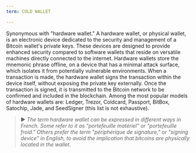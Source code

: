 ```yaml
---
term: COLD WALLET

---
```

Synonymous with "hardware wallet." A hardware wallet, or physical wallet, is an electronic device dedicated to the security and management of a Bitcoin wallet's private keys. These devices are designed to provide enhanced security compared to software wallets that reside on versatile machines directly connected to the internet. Hardware wallets store the mnemonic phrase offline, on a device that has a minimal attack surface, which isolates it from potentially vulnerable environments. When a transaction is made, the hardware wallet signs the transaction within the device itself, without exposing the private key externally. Once the transaction is signed, it is transmitted to the Bitcoin network to be confirmed and included in the blockchain. Among the most popular models of hardware wallets are: Ledger, Trezor, Coldcard, Passport, BitBox, Satochip, Jade, and SeedSigner (this list is not exhaustive).

> ► *The term hardware wallet can be expressed in different ways in French. Some refer to it as "portefeuille matériel" or "portefeuille froid." Others prefer the term "périphérique de signature," or "signing device" in English, to avoid the implication that bitcoins are physically located in the wallet.*